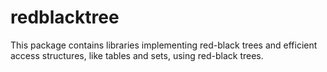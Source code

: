 redblacktree
============

This package contains libraries implementing
red-black trees and efficient access structures,
like tables and sets, using red-black trees.
